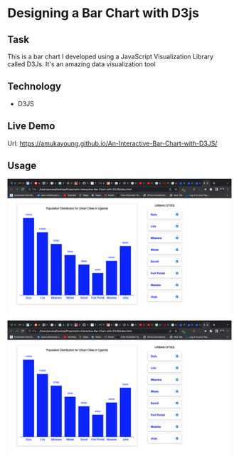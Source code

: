 # Designing a Bar Chart with D3js

## Task
This is a bar chart I developed using a JavaScript Visualization Library called D3Js. It's an amazing data visualization tool

## Technology
- D3JS

## Live Demo
 Url: https://amukayoung.github.io/An-Interactive-Bar-Chart-with-D3JS/

 ## Usage
![Screen Shot](./images/d3js-chart1.png)
[![Video](./images/d3js-chart1.png)]([https://youtu.be/L_xoXY4IFWA])
